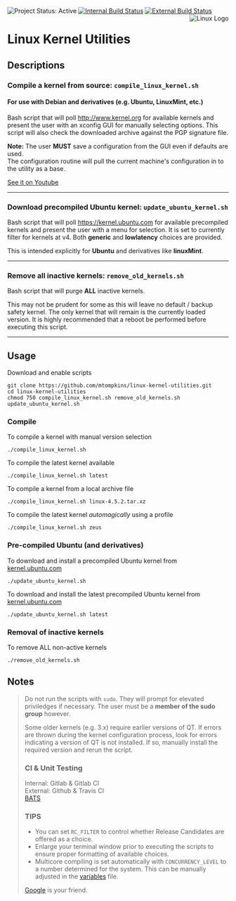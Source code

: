 ![Project Status: Active](https://img.shields.io/badge/project-active-green.svg)
[![Internal Build Status](https://git.marktompkins.me/mtompkins/linux-kernel-utilities/badges/master/build.svg)](https://git.marktompkins.me/mtompkins/linux-kernel-utilities) [![External Build Status](https://travis-ci.org/mtompkins/linux-kernel-utilities.svg?branch=master)](https://travis-ci.org/mtompkins/linux-kernel-utilities)
<img align="right" src="https://www.kernel.org/theme/images/logos/tux.png" alt="Linux Logo" title="Tux">
# Linux Kernel Utilities
## Descriptions

### Compile a kernel from source: `compile_linux_kernel.sh`
#### For use with Debian and derivatives (e.g. Ubuntu, LinuxMint, etc.)
Bash script that will poll http://www.kernel.org for available kernels and present the user with an xconfig GUI for manually selecting options. This script will also check the downloaded archive against the PGP signature file.    

**Note:** The user **MUST** save a configuration from the GUI even if defaults are used.    
The configuration routine will pull the current machine's configuration in to the utility as a base.

[See it on Youtube](https://www.youtube.com/watch?v=-6d9RJbR6_U)

----
### Download precompiled Ubuntu kernel: `update_ubuntu_kernel.sh`
Bash script that will poll https://kernel.ubuntu.com for available precompiled kernels and present the user with a menu for selection.
It is set to currently filter for kernels at v4. Both **generic** and **lowlatency** choices are provided.    

This is intended explicitly for **Ubuntu** and derivatives like **linuxMint**.

----
### Remove all inactive kernels: `remove_old_kernels.sh`
Bash script that will purge **ALL** inactive kernels.    

This may not be prudent for some as this will leave no default / backup safety kernel. The only kernel that will remain is the currently loaded version. It is highly recommended that a reboot be performed before executing this script.

----
## Usage
Download and enable scripts

    git clone https://github.com/mtompkins/linux-kernel-utilities.git
    cd linux-kernel-utilities
    chmod 750 compile_linux_kernel.sh remove_old_kernels.sh update_ubuntu_kernel.sh

### Compile
To compile a kernel with manual version selection

    ./compile_linux_kernel.sh

To compile the latest kernel available

    ./compile_linux_kernel.sh latest

To compile a kernel from a local archive file

    ./compile_linux_kernel.sh linux-4.5.2.tar.xz
    
To compile the latest kernel *automagically* using a profile

    ./compile_linux_kernel.sh zeus

### Pre-compiled Ubuntu (and derivatives)
To download and install a precompiled Ubuntu kernel from [kernel.ubuntu.com](https://kernel.ubuntu.com)

    ./update_ubuntu_kernel.sh

To download and install the latest precompiled Ubuntu kernel from [kernel.ubuntu.com](https://kernel.ubuntu.com)

    ./update_ubuntu_kernel.sh latest

### Removal of inactive kernels
To remove ALL non-active kernels

    ./remove_old_kernels.sh

## Notes
> Do not run the scripts with `sudo`. They will prompt for elevated priviledges if necessary. The user must be a **member of the sudo group** however.
>
> Some older kernels (e.g. 3.x) require earlier versions of QT. If errors are thrown during the kernel configuration process, look for errors indicating a version of QT is not installed. If so, manually install the required version and rerun the script.    
>### CI & Unit Testing
> Internal: Gitlab & Gitlab CI    
> External: Github & Travis CI    
> [BATS](https://github.com/sstephenson/bats)
>### TIPS
>- You can set `RC_FILTER` to control whether Release Candidates are offered as a choice.
>- Enlarge your terminal window prior to executing the scripts to ensure proper formatting of available choices.    
>- Multicore compiling is set automatically with `CONCURRENCY_LEVEL` to a number determined for the system. This can be manually adjusted in the [variables](./variables) file.
>
>[Google](https://www.google.com/?gws_rd=ssl#q=concurrency%20level%20make-kpkg) is your friend.
